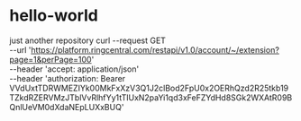 # hello-world
just another repository
curl --request GET \
  --url 'https://platform.ringcentral.com/restapi/v1.0/account/~/extension?page=1&perPage=100' \
  --header 'accept: application/json' \
  --header 'authorization: Bearer VVdUxtTDRWMEZIYk00MkFxXzV3Q1J2clBod2FpU0x2OERhQzd2R25tkb19TZkdRZERVMzJTblVvRlhfYy1tTlUxN2paYi1qd3xFeFZYdHd8SGk2WXAtR09BQnlUeVM0dXdaNEpLUXxBUQ'

